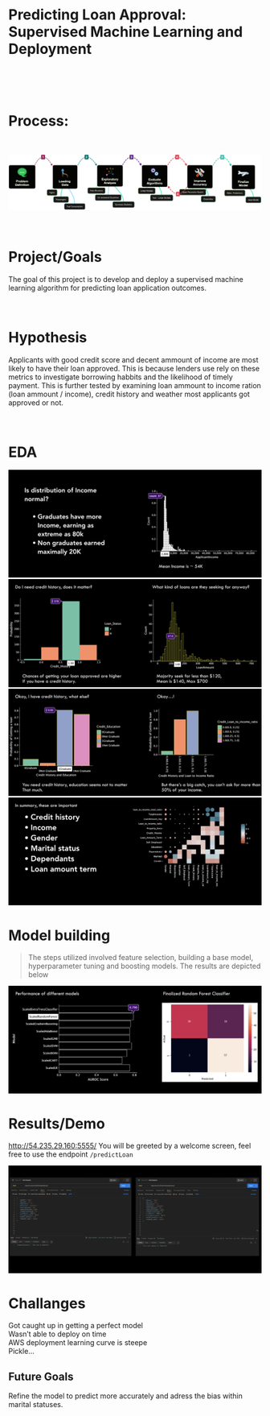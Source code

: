 # **Predicting Loan Approval: Supervised Machine Learning and Deployment**
<br>
<br>
<br>

# Process: 
<br>

![Process](images/Process.png)
<br>
<br>
<br>

# Project/Goals
The goal of this project is to develop and deploy a supervised machine learning algorithm for predicting loan application outcomes. 
<br>
<br>
<br>

# Hypothesis
Applicants with good credit score and decent ammount of income are most likely to have their loan approved. This is because lenders use rely on these metrics to investigate borrowing habbits and the likelihood of timely payment. This is further tested by examining loan ammount to income ration (loan ammount / income), credit history and weather most applicants got approved or not.
<br>
<br>
<br>

# EDA 
![EDA1](images/EDA1.png)
![EDA1](images/EDA2.png)
![EDA1](images/EDA3.png)
![EDA1](images/EDA4.png)



# Model building
> The steps utilized involved feature selection, building a base model, hyperparameter tuning and boosting models. 
> The results are depicted below

![EDA1](images/Result1.png)

# Results/Demo
http://54.235.29.160:5555/ You will be greeted by a welcome screen, feel free to use the endpoint `/predictLoan`

![EDA1](images/Demo.png)

# Challanges 
Got caught up in getting a perfect model\
Wasn’t able to deploy on time\
AWS deployment learning curve is steepe\
Pickle…

## Future Goals
Refine the model to predict more accurately and adress the bias within marital statuses. 